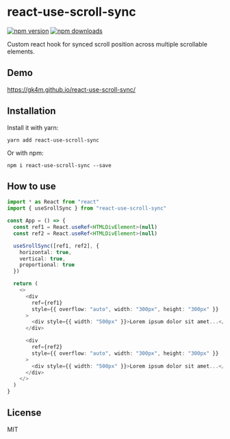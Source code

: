 # react-use-scroll-sync

[![npm version](https://badge.fury.io/js/react-use-scroll-sync.svg)](https://badge.fury.io/js/react-use-scroll-sync)
[![npm downloads](https://img.shields.io/npm/dt/react-use-scroll-sync.svg)](https://www.npmjs.com/package/react-use-scroll-sync)

Custom react hook for synced scroll position across multiple scrollable
elements.

## Demo

https://gk4m.github.io/react-use-scroll-sync/

## Installation

Install it with yarn:

```
yarn add react-use-scroll-sync
```

Or with npm:

```
npm i react-use-scroll-sync --save
```

## How to use
```typescript
import * as React from "react"
import { useSrollSync } from "react-use-scroll-sync"

const App = () => {
  const ref1 = React.useRef<HTMLDivElement>(null)
  const ref2 = React.useRef<HTMLDivElement>(null)

  useSrollSync([ref1, ref2], {
    horizontal: true,
    vertical: true,
    proportional: true
  })

  return (
    <>
      <div
        ref={ref1}
        style={{ overflow: "auto", width: "300px", height: "300px" }}
      >
        <div style={{ width: "500px" }}>Lorem ipsum dolor sit amet...</div>
      </div>

      <div
        ref={ref2}
        style={{ overflow: "auto", width: "300px", height: "300px" }}
      >
        <div style={{ width: "500px" }}>Lorem ipsum dolor sit amet...</div>
      </div>
    </>
  )
}

```
## License

MIT
